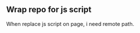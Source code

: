 <H2>Wrap repo for js script</H2>
<body>
When replace js script on page, i need remote path.
</body>
